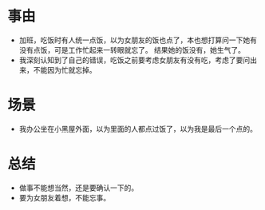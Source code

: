 # 事由
* 加班，吃饭时有人统一点饭，以为女朋友的饭也点了，本也想打算问一下她有没有点饭，可是工作忙起来一转眼就忘了。
结果她的饭没有，她生气了。
* 我深刻认知到了自己的错误，吃饭之前要考虑女朋友有没有吃，考虑了要问出来，不能因为忙就忘掉。

# 场景
* 我办公坐在小黑屋外面，以为里面的人都点过饭了，以为我是最后一个点的。

# 总结
* 做事不能想当然，还是要确认一下的。
* 要为女朋友着想，不能忘事。
